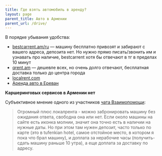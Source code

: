 ```yaml
---
title: Где взять автомобиль в аренду?
layout: page
parent_title: Авто в Армении
parent_url: /drive/
---
```


В порядке убывания удобства:
- [bestcarrent.am/ru](https://bestcarrent.am/ru) — машину бесплатно привозят и забирают с вашего адреса, депозита нет. Но нужно прямо писать/звонить им и узнавать про наличие, bestcarrent хотя бы отвечают в тг в пределах 10 минут
- [qrent.am](https://qrent.am) — дешевле всех, но очень долго отвечают, бесплатная доставка только до центра города
- [localrent.com](https://localrent.com)
- [Аренда авто в Ереван](https://t.me/rent_a_car_Yerevan)

**Каршеринговых сервисов в Армении нет**

Субъективное мнение одного из участников [чата Взаимопомощи](https://t.me/+szFNNJqf1J42Zjhi):

> Огромный плюс локалрента - можно забронировать машину без ожидания ответа, свободна она или нет. Если около машины на сайте
> есть иконка молнии, значит она точно есть в наличии на нужные даты. Но при этом там нужен депозит, часто только по карте
> (это в tufenkian hotel, самое отстойное место, в котором я пока что брал машину), и доплата за нерабочие часы
> (получить-сдать машину раньше 10 утра), а еще доплата за доставку по адресу.
